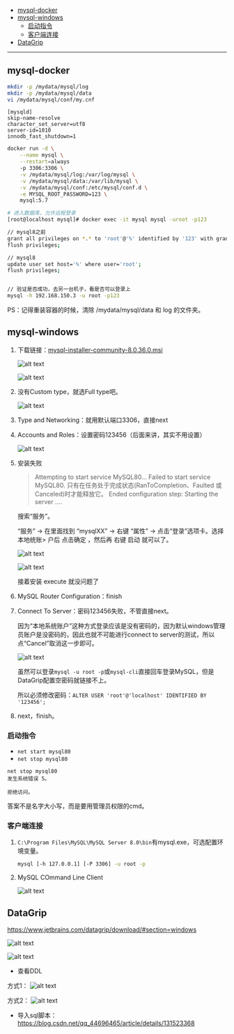 - [mysql-docker](#mysql-docker)
- [mysql-windows](#mysql-windows)
  - [启动指令](#启动指令)
  - [客户端连接](#客户端连接)
- [DataGrip](#datagrip)

---

## mysql-docker

```bash
mkdir -p /mydata/mysql/log
mkdir -p /mydata/mysql/data
vi /mydata/mysql/conf/my.cnf
```
```
[mysqld]
skip-name-resolve
character_set_server=utf8
server-id=1010
innodb_fast_shutdown=1
```
```bash
docker run -d \
    --name mysql \
    --restart=always
    -p 3306:3306 \
    -v /mydata/mysql/log:/var/log/mysql \
    -v /mydata/mysql/data:/var/lib/mysql \
    -v /mydata/mysql/conf:/etc/mysql/conf.d \
    -e MYSQL_ROOT_PASSWORD=123 \
    mysql:5.7
```
```bash
# 进入数据库，允许远程登录
[root@localhost mysql]# docker exec -it mysql mysql -uroot -p123

// mysql8之前
grant all privileges on *.* to 'root'@'%' identified by '123' with grant option;
flush privileges;

// mysql8
update user set host='%' where user='root';
flush privileges;


// 验证是否成功，去另一台机子，看是否可以登录上
mysql -h 192.168.150.3 -u root -p123
```

PS：记得重装容器的时候，清除 /mydata/mysql/data 和 log 的文件夹。

## mysql-windows

1. 下载链接：[mysql-installer-community-8.0.36.0.msi](https://dev.mysql.com/downloads/installer)

    ![alt text](../../images/image-89.png)

    ![alt text](../../images/image-90.png)

2. 没有Custom type，就选Full type吧。

    ![alt text](../../images/image-91.png)

3. Type and Networking：就用默认端口3306，直接next

4. Accounts and Roles：设置密码123456（后面来讲，其实不用设置）

    ![alt text](../../images/image-92.png)
5. 安装失败
    > Attempting to start service MySQL80...
    > Failed to start service MySQL80.
    > 只有在任务处于完成状态(RanToCompletion、Faulted 或 Canceled)时才能释放它。
    > Ended configuration step: Starting the server
    > ....
    > 
    搜索“服务”。
    
    “服务” → 在里面找到 “mysqlXX” → 右键 “属性” → 点击“登录”选项卡。选择 本地统账> 户后 点击确定 ，然后再 右键 启动 就可以了。
    
    ![alt text](../../images/image-93.png)
    
    ![alt text](../../images/image-94.png)
    
    接着安装 execute 就没问题了

6. MySQL Router Configuration：finish

7. Connect To Server：密码123456失败，不管直接next。
   
    因为“本地系统账户”这种方式登录应该是没有密码的，因为默认windows管理员账户是没密码的，因此也就不可能进行connect to server的测试，所以点“Cancel”取消这一步即可。

    ![alt text](../../images/image-95.png)

    虽然可以登录`mysql -u root -p`或`mysql-cli`直接回车登录MySQL，但是DataGrip配置空密码就链接不上。
    
    所以必须修改密码：`ALTER USER 'root'@'localhost' IDENTIFIED BY '123456';`
8. next，finish。
### 启动指令

- `net start mysql80`
- `net stop mysql80`

```
net stop mysql80
发生系统错误 5。

拒绝访问。
```
答案不是名字大小写，而是要用管理员权限的cmd。

### 客户端连接
1. `C:\Program Files\MySQL\MySQL Server 8.0\bin`有mysql.exe，可选配置环境变量。

    ```bash
    mysql [-h 127.0.0.1] [-P 3306] -u root -p
    ```

2. MySQL COmmand Line Client

    ![alt text](../../images/image-96.png)


## DataGrip

<https://www.jetbrains.com/datagrip/download/#section=windows>

![alt text](../../images/image-97.png)

![alt text](../../images/image-98.png)

- 查看DDL

方式1：
![alt text](../../images/image-133.png)

方式2：
![alt text](../../images/image-334.png)

- 导入sql脚本：https://blog.csdn.net/qq_44696465/article/details/131523368